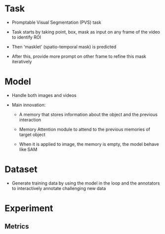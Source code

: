 # Task

- Promptable Visual Segmentation (PVS) task

- Task starts by taking point, box, mask as input on any frame of the video to identify ROI

- Then 'masklet' (spatio-temporal mask) is predicted  

- After this, provide more prompt on other frame to refine this mask iteratively


# Model

- Handle both images and videos

- Main innovation:

    - A memory that stores information about the object and the previous interaction

    - Memory Attention module to attend to the previous memories of target object

    - When it is applied to image, the memory is empty, the model behave like SAM


# Dataset

- Generate training data by using the model in the loop and the annotators to interactively annotate challenging new data

# Experiment

## Metrics
